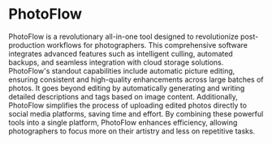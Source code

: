 # PhotoFlow
PhotoFlow is a revolutionary all-in-one tool designed to revolutionize post-production workflows for photographers. This comprehensive software integrates advanced features such as intelligent culling, automated backups, and seamless integration with cloud storage solutions. PhotoFlow's standout capabilities include automatic picture editing, ensuring consistent and high-quality enhancements across large batches of photos. It goes beyond editing by automatically generating and writing detailed descriptions and tags based on image content. Additionally, PhotoFlow simplifies the process of uploading edited photos directly to social media platforms, saving time and effort. By combining these powerful tools into a single platform, PhotoFlow enhances efficiency, allowing photographers to focus more on their artistry and less on repetitive tasks.
